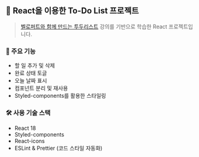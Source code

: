 ## 📝 React을 이용한 To-Do List 프로젝트

> [벨로퍼트와 함께 만드는 투두리스트](https://react.vlpt.us/mashup-todolist/) 강의를 기반으로 학습한 React 프로젝트입니다.  

### 📌 주요 기능

- 할 일 추가 및 삭제
- 완료 상태 토글
- 오늘 날짜 표시
- 컴포넌트 분리 및 재사용
- Styled-components를 활용한 스타일링

### 🛠 사용 기술 스택

- React 18
- Styled-components
- React-icons
- ESLint & Prettier (코드 스타일 자동화)
